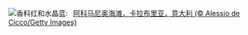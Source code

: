 ![](https://www.bing.com/th?id=OHR.CalabriaPeperoncino_ZH-CN8603617212_UHD.jpg&w=1000)香料红和水晶蓝:&nbsp;&ensp;[阿科马尼奥海滩，卡拉布里亚，意大利 (© Alessio de Cicco/Getty Images)](https://www.bing.com/th?id=OHR.CalabriaPeperoncino_ZH-CN8603617212_UHD.jpg)
<br><br/>
